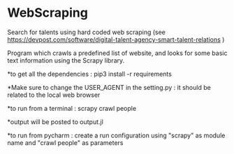 # WebScraping
Search for talents using hard coded web scraping (see https://devpost.com/software/digital-talent-agency-smart-talent-relations )

Program which crawls a predefined list of website, and looks for some basic text information using the Scrapy library.

*to get all the dependencies : pip3 install -r requirements 

*Make sure to change the USER_AGENT in the setting.py : it should be related to the local web browser

*to run from a terminal : scrapy crawl people

*output will be posted to output.jl

*to run from pycharm : create a run configuration using "scrapy" as module name and "crawl people" as parameters
